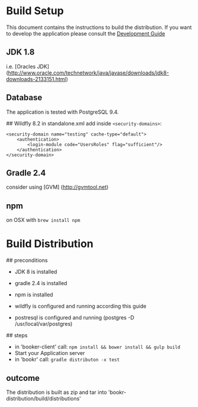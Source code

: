 # Build Setup
This document contains the instructions to build the distribution. If you want to develop the application please consult the [Development Guide](DevelopmentGuide.md)

## JDK 1.8
i.e. [Oracles JDK] (http://www.oracle.com/technetwork/java/javase/downloads/jdk8-downloads-2133151.html)

## Database
The application is tested with PostgreSQL 9.4.


## Wildfly 8.2
in standalone.xml add inside `<security-domains>`:

    <security-domain name="testing" cache-type="default">
        <authentication>
            <login-module code="UsersRoles" flag="sufficient"/>
        </authentication>
    </security-domain>

## Gradle 2.4
consider using [GVM] (http://gvmtool.net)

## npm
on OSX with `brew install npm`

# Build Distribution
## preconditions
- JDK 8 is installed
- gradle 2.4 is installed
- npm is installed 

- wildfly is configured and running according this guide
- postresql is configured and running (postgres -D /usr/local/var/postgres)
  
## steps
- in 'booker-client' call: `npm install && bower install && gulp build`
- Start your Application server
- in 'bookr' call: `gradle distributon -x test`

## outcome
The distribution is built as zip and tar into 'bookr-distribution/build/distributions'